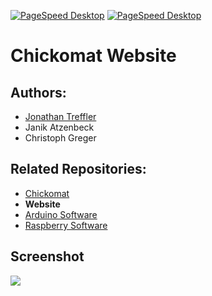 [![PageSpeed Desktop](https://img.shields.io/badge/PageSpeed%20Desktop-97%25-green)](https://developers.google.com/speed/pagespeed/insights/?hl=de&url=domspatzen-quantum.de&tab=desktop)
[![PageSpeed Desktop](https://img.shields.io/badge/PageSpeed%20Mobile-86%25-orange)](https://developers.google.com/speed/pagespeed/insights/?hl=de&url=domspatzen-quantum.de)
# Chickomat Website

## Authors:
- [Jonathan Treffler](https://github.com/TessyPowder)
- Janik Atzenbeck
- Christoph Greger

## Related Repositories:
- [Chickomat](https://github.com/chickomat/Chickomat)
- __Website__
- [Arduino Software](https://github.com/chickomat/arduino-control-software)
- [Raspberry Software](https://github.com/chickomat/raspberry-control-software)

## Screenshot

<img src="https://raw.githubusercontent.com/chickomat/chickomat.github.io/dev/img/screenshot.png">
